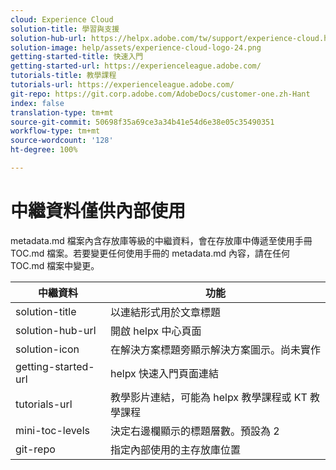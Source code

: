 ```yaml
---
cloud: Experience Cloud
solution-title: 學習與支援
solution-hub-url: https://helpx.adobe.com/tw/support/experience-cloud.html
solution-image: help/assets/experience-cloud-logo-24.png
getting-started-title: 快速入門
getting-started-url: https://experienceleague.adobe.com/
tutorials-title: 教學課程
tutorials-url: https://experienceleague.adobe.com/
git-repo: https://git.corp.adobe.com/AdobeDocs/customer-one.zh-Hant
index: false
translation-type: tm+mt
source-git-commit: 50698f35a69ce3a34b41e54d6e38e05c35490351
workflow-type: tm+mt
source-wordcount: '128'
ht-degree: 100%

---
```



# 中繼資料僅供內部使用

metadata.md 檔案內含存放庫等級的中繼資料，會在存放庫中傳遞至使用手冊 TOC.md 檔案。若要變更任何使用手冊的 metadata.md 內容，請在任何 TOC.md 檔案中變更。

| 中繼資料 | 功能 |
|--- |--- |
| solution-title | 以連結形式用於文章標題 |
| solution-hub-url | 開啟 helpx 中心頁面 |
| solution-icon | 在解決方案標題旁顯示解決方案圖示。尚未實作 |
| getting-started-url | helpx 快速入門頁面連結 |
| tutorials-url | 教學影片連結，可能為 helpx 教學課程或 KT 教學課程 |
| mini-toc-levels | 決定右邊欄顯示的標題層數。預設為 2 |
| git-repo | 指定內部使用的主存放庫位置 |
